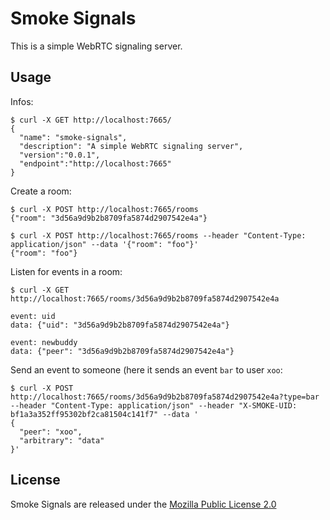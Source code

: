 Smoke Signals
=============

This is a simple WebRTC signaling server.

Usage
-----

Infos:

    $ curl -X GET http://localhost:7665/
    {
      "name": "smoke-signals",
      "description": "A simple WebRTC signaling server",
      "version":"0.0.1",
      "endpoint":"http://localhost:7665"
    }

Create a room:

    $ curl -X POST http://localhost:7665/rooms
    {"room": "3d56a9d9b2b8709fa5874d2907542e4a"}

    $ curl -X POST http://localhost:7665/rooms --header "Content-Type: application/json" --data '{"room": "foo"}'
    {"room": "foo"}

Listen for events in a room:

    $ curl -X GET http://localhost:7665/rooms/3d56a9d9b2b8709fa5874d2907542e4a

    event: uid
    data: {"uid": "3d56a9d9b2b8709fa5874d2907542e4a"}

    event: newbuddy
    data: {"peer": "3d56a9d9b2b8709fa5874d2907542e4a"}

Send an event to someone (here it sends an event `bar` to user `xoo`:

    $ curl -X POST http://localhost:7665/rooms/3d56a9d9b2b8709fa5874d2907542e4a?type=bar --header "Content-Type: application/json" --header "X-SMOKE-UID: bf1a3a352ff95302bf2ca81504c141f7" --data '
    {
      "peer": "xoo",
      "arbitrary": "data"
    }'

License
-------

Smoke Signals are released under the
[Mozilla Public License 2.0](http://www.mozilla.org/MPL/2.0/)

